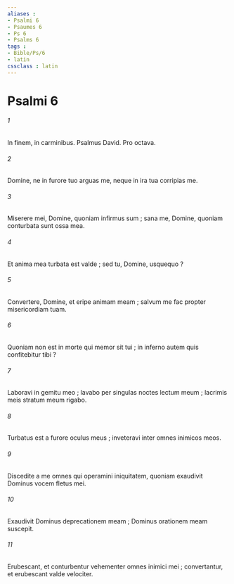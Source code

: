 ```yaml
---
aliases : 
- Psalmi 6
- Psaumes 6
- Ps 6
- Psalms 6
tags : 
- Bible/Ps/6
- latin
cssclass : latin
---
```


# Psalmi 6

###### 1
In finem, in carminibus. Psalmus David. Pro octava.
###### 2
Domine, ne in furore tuo arguas me, neque in ira tua corripias me.
###### 3
Miserere mei, Domine, quoniam infirmus sum ; sana me, Domine, quoniam conturbata sunt ossa mea.
###### 4
Et anima mea turbata est valde ; sed tu, Domine, usquequo ?
###### 5
Convertere, Domine, et eripe animam meam ; salvum me fac propter misericordiam tuam.
###### 6
Quoniam non est in morte qui memor sit tui ; in inferno autem quis confitebitur tibi ?
###### 7
Laboravi in gemitu meo ; lavabo per singulas noctes lectum meum ; lacrimis meis stratum meum rigabo.
###### 8
Turbatus est a furore oculus meus ; inveteravi inter omnes inimicos meos.
###### 9
Discedite a me omnes qui operamini iniquitatem, quoniam exaudivit Dominus vocem fletus mei.
###### 10
Exaudivit Dominus deprecationem meam ; Dominus orationem meam suscepit.
###### 11
Erubescant, et conturbentur vehementer omnes inimici mei ; convertantur, et erubescant valde velociter.

